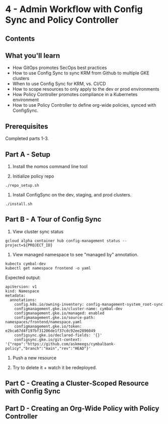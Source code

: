 # 4 - Admin Workflow with Config Sync and Policy Controller

## Contents 

## What you'll learn 

- How GitOps promotes SecOps best practices 
- How to use Config Sync to sync KRM from Github to multiple GKE clusters
- When to use Config Sync for KRM, vs. CI/CD 
- How to scope resources to only apply to the dev or prod environments 
- How Policy Controller promotes compliance in a Kubernetes environment
- How to use Policy Controller to define org-wide policies, synced with ConfigSync.

## Prerequisites 

Completed parts 1-3. 

## Part A - Setup 

1. Install the nomos command line tool 

1. Initialize policy repo 

```
./repo_setup.sh
```

1. Install ConfigSync on the dev, staging, and prod clusters. 

```
./install.sh
```

## Part B - A Tour of Config Sync 


1. View cluster sync status 

```
gcloud alpha container hub config-management status --project=${PROJECT_ID}
```

1. View managed namespace to see "managed by" annotation. 

```
kubectx cymbal-dev
kubectl get namespace frontend -o yaml 
```

Expected output: 

```
apiVersion: v1
kind: Namespace
metadata:
  annotations:
    config.k8s.io/owning-inventory: config-management-system_root-sync
    configmanagement.gke.io/cluster-name: cymbal-dev
    configmanagement.gke.io/managed: enabled
    configmanagement.gke.io/source-path: namespaces/frontend/namespace.yaml
    configmanagement.gke.io/token: e2bca67d4f197bf31206de1f37cdc92ee2896049
    configsync.gke.io/declared-fields: '{}'
    configsync.gke.io/git-context: '{"repo":"https://github.com/askmeegs/cymbalbank-policy","branch":"main","rev":"HEAD"}'
```

1. Push a new resource 


1. Try to delete it + watch it be redeployed. 


## Part C - Creating a Cluster-Scoped Resource with Config Sync 


## Part D - Creating an Org-Wide Policy with Policy Controller 